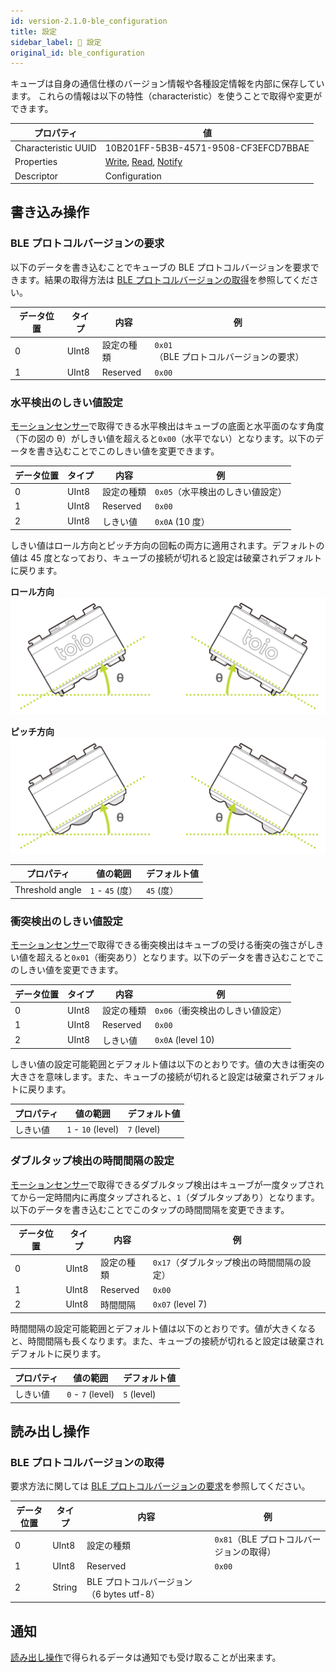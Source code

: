 ```yaml
---
id: version-2.1.0-ble_configuration
title: 設定
sidebar_label: 🔄 設定
original_id: ble_configuration
---
```


キューブは自身の通信仕様のバージョン情報や各種設定情報を内部に保存しています。
これらの情報は以下の特性（characteristic）を使うことで取得や変更ができます。

| プロパティ          | 値                                                             |
| ------------------- | -------------------------------------------------------------- |
| Characteristic UUID | 10B201FF-5B3B-4571-9508-CF3EFCD7BBAE                           |
| Properties          | [Write](#書き込み操作), [Read](#読み出し操作), [Notify](#通知) |
| Descriptor          | Configuration                                                  |

## 書き込み操作

### BLE プロトコルバージョンの要求

以下のデータを書き込むことでキューブの BLE プロトコルバージョンを要求できます。結果の取得方法は [BLE プロトコルバージョンの取得](#ble-プロトコルバージョンの取得)を参照してください。

| データ位置 | タイプ | 内容       | 例                                                          |
| ---------- | ------ | ---------- | ----------------------------------------------------------- |
| 0          | UInt8  | 設定の種類 | <span fixed>`0x01`</span>（BLE プロトコルバージョンの要求） |
| 1          | UInt8  | Reserved   | `0x00`                                                      |

### 水平検出のしきい値設定

[モーションセンサー](sensor.md)で取得できる水平検出はキューブの底面と水平面のなす角度（下の図の θ）がしきい値を超えると`0x00`（水平でない）となります。以下のデータを書き込むことでこのしきい値を変更できます。

| データ位置 | タイプ | 内容       | 例                                                  |
| ---------- | ------ | ---------- | --------------------------------------------------- |
| 0          | UInt8  | 設定の種類 | <span fixed>`0x05`</span>（水平検出のしきい値設定） |
| 1          | UInt8  | Reserved   | `0x00`                                              |
| 2          | UInt8  | しきい値   | `0x0A` (10 度）                                     |

しきい値はロール方向とピッチ方向の回転の両方に適用されます。デフォルトの値は 45 度となっており、キューブの接続が切れると設定は破棄されデフォルトに戻ります。

**ロール方向**
![Flat Status Threshold - Roll](assets/configuration_flat_status_threshold_roll.svg)

**ピッチ方向**
![Flat Status Threshold - Pitch](assets/configuration_flat_status_threshold_pitch.svg)

| プロパティ      | 値の範囲         | デフォルト値 |
| --------------- | ---------------- | ------------ |
| Threshold angle | `1` - `45` (度） | `45` (度）   |

### 衝突検出のしきい値設定

[モーションセンサー](sensor.md)で取得できる衝突検出はキューブの受ける衝突の強さがしきい値を超えると`0x01`（衝突あり）となります。以下のデータを書き込むことでこのしきい値を変更できます。

| データ位置 | タイプ | 内容       | 例                                                  |
| ---------- | ------ | ---------- | --------------------------------------------------- |
| 0          | UInt8  | 設定の種類 | <span fixed>`0x06`</span>（衝突検出のしきい値設定） |
| 1          | UInt8  | Reserved   | `0x00`                                              |
| 2          | UInt8  | しきい値   | `0x0A` (level 10)                                   |

しきい値の設定可能範囲とデフォルト値は以下のとおりです。値の大きは衝突の大きさを意味します。また、キューブの接続が切れると設定は破棄されデフォルトに戻ります。

| プロパティ | 値の範囲           | デフォルト値 |
| ---------- | ------------------ | ------------ |
| しきい値   | `1` - `10` (level) | `7` (level)  |

### **ダブルタップ検出の時間間隔の設定**

[モーションセンサー](sensor.md)で取得できるダブルタップ検出はキューブが一度タップされてから一定時間内に再度タップされると、`1`（ダブルタップあり）となります。以下のデータを書き込むことでこのタップの時間間隔を変更できます。

| データ位置 | タイプ | 内容       | 例                                                            |
| ---------- | ------ | ---------- | ------------------------------------------------------------- |
| 0          | UInt8  | 設定の種類 | <span fixed>`0x17`</span>（ダブルタップ検出の時間間隔の設定） |
| 1          | UInt8  | Reserved   | `0x00`                                                        |
| 2          | UInt8  | 時間間隔   | `0x07` (level 7)                                              |

時間間隔の設定可能範囲とデフォルト値は以下のとおりです。値が大きくなると、時間間隔も長くなります。また、キューブの接続が切れると設定は破棄されデフォルトに戻ります。

| プロパティ | 値の範囲          | デフォルト値 |
| ---------- | ----------------- | ------------ |
| しきい値   | `0` - `7` (level) | `5` (level)  |

## 読み出し操作

### BLE プロトコルバージョンの取得

要求方法に関しては [BLE プロトコルバージョンの要求](#ble-プロトコルバージョンの要求)を参照してください。

| データ位置 | タイプ | 内容                                      | 例                                                          |
| ---------- | ------ | ----------------------------------------- | ----------------------------------------------------------- |
| 0          | UInt8  | 設定の種類                                | <span fixed>`0x81`</span>（BLE プロトコルバージョンの取得） |
| 1          | UInt8  | Reserved                                  | `0x00`                                                      |
| 2          | String | BLE プロトコルバージョン（6 bytes utf-8） | &nbsp;                                                      |

## 通知

[読み出し操作](#読み出し操作)で得られるデータは通知でも受け取ることが出来ます。
